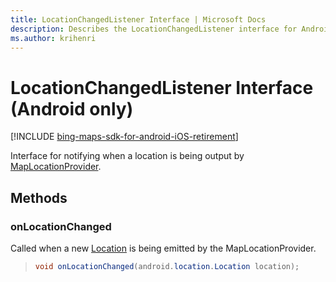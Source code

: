 ```yaml
---
title: LocationChangedListener Interface | Microsoft Docs
description: Describes the LocationChangedListener interface for Android and outlines the onLocationChanged method.
ms.author: krihenri
---
```


# LocationChangedListener Interface (Android only)

[!INCLUDE [bing-maps-sdk-for-android-iOS-retirement](../../../includes/bing-maps-sdk-for-android-iOS-retirement.md)]

Interface for notifying when a location is being output by [MapLocationProvider](maplocationprovider-class.md).

## Methods

### onLocationChanged

Called when a new [Location](https://developer.android.com/reference/android/location/Location) is being emitted by the MapLocationProvider.

>```java
> void onLocationChanged(android.location.Location location);
>```
